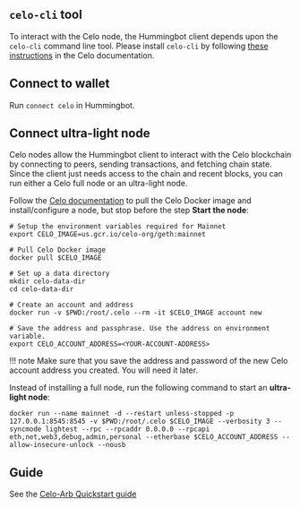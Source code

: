 ## `celo-cli` tool

To interact with the Celo node, the Hummingbot client depends upon the `celo-cli` command line tool. Please install `celo-cli` by following [these instructions](https://docs.celo.org/command-line-interface/introduction) in the Celo documentation.

## Connect to wallet

Run `connect celo` in Hummingbot.

## Connect ultra-light node

Celo nodes allow the Hummingbot client to interact with the Celo blockchain by connecting to peers, sending transactions, and fetching chain state. Since the client just needs access to the chain and recent blocks, you can run either a Celo full node or an ultra-light node.

Follow the [Celo documentation](https://docs.celo.org/getting-started/mainnet/running-a-full-node-in-mainnet) to pull the Celo Docker image and install/configure a node, but stop before the step **Start the node**:

```
# Setup the environment variables required for Mainnet
export CELO_IMAGE=us.gcr.io/celo-org/geth:mainnet

# Pull Celo Docker image
docker pull $CELO_IMAGE

# Set up a data directory
mkdir celo-data-dir
cd celo-data-dir

# Create an account and address
docker run -v $PWD:/root/.celo --rm -it $CELO_IMAGE account new

# Save the address and passphrase. Use the address on environment variable.
export CELO_ACCOUNT_ADDRESS=<YOUR-ACCOUNT-ADDRESS>
```
!!! note
    Make sure that you save the address and password of the new Celo account address you created. You will need it later.

Instead of installing a full node, run the following command to start an **ultra-light node**:

```
docker run --name mainnet -d --restart unless-stopped -p 127.0.0.1:8545:8545 -v $PWD:/root/.celo $CELO_IMAGE --verbosity 3 --syncmode lightest --rpc --rpcaddr 0.0.0.0 --rpcapi eth,net,web3,debug,admin,personal --etherbase $CELO_ACCOUNT_ADDRESS --allow-insecure-unlock --nousb
```

## Guide

See the [Celo-Arb Quickstart guide](https://hummingbot.io/academy/celo-arb/)

